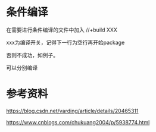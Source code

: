 # 条件编译 
在需要进行条件编译的文件中加入
//+build XXX 

xxx为编译开关，记得下一行为空行再开始package

否则不成功，如例子。

可以分别编译
# 参考资料
https://blog.csdn.net/varding/article/details/20465311

https://www.cnblogs.com/chukuang2004/p/5938774.html